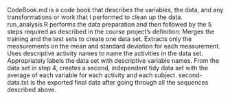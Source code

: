 CodeBook.md is a code book that describes the variables, the data, and any transformations or work that I performed to clean up the data.
run_analysis.R performs the data preparation and then followed by the 5 steps required as described in the course project’s definition:
Merges the training and the test sets to create one data set.
Extracts only the measurements on the mean and standard deviation for each measurement.
Uses descriptive activity names to name the activities in the data set.
Appropriately labels the data set with descriptive variable names.
From the data set in step 4, creates a second, independent tidy data set with the average of each variable for each activity and each subject.
second-data.txt is the exported final data after going through all the sequences described above.
